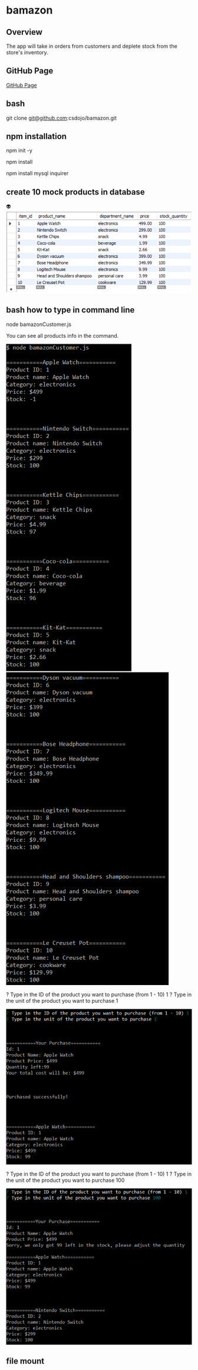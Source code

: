 # bamazon

## Overview

The app will take in orders from customers and deplete stock from the store's inventory.

## GitHub Page

[GitHub Page](https://csdojo.github.io/bamazon/)


## bash
git clone 
git@github.com:csdojo/bamazon.git

## npm installation

npm init -y

npm install

npm install mysql inquirer

## create 10 mock products in database

:alien:
![alt text](mock.PNG)

## bash how to type in command line

node bamazonCustomer.js

You can see all products info in the command. 

![alt text](info1.PNG)
![alt text](info2.PNG)

? Type in the ID of the product you want to purchase (from 1 - 10) 1
? Type in the unit of the product you want to purchase 1

![alt text](purchase1.PNG)

? Type in the ID of the product you want to purchase (from 1 - 10) 1
? Type in the unit of the product you want to purchase 100

![alt text](purchase2.PNG)


## file mount
[js#1]:bamazonCustomer.js

[json#1]:package-lock.json
[json#2]:package.json

[sql#1]:db/schema.sql
[sql#2]:db/seeds.sql